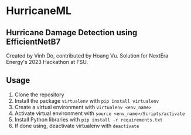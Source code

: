 # HurricaneML
## Hurricane Damage Detection using EfficientNetB7
Created by Vinh Do, contributed by Hoang Vu. Solution for NextEra Energy's 2023 Hackathon at FSU.

## Usage

1. Clone the repository
2. Install the package `virtualenv` with `pip install virtualenv`
3. Create a virtual environment with `virtualenv <env_name>`
4. Activate virtual environment with `source <env_name>/Scripts/activate`
5. Install Python libraries with `pip install -r requirements.txt`
6. If done using, deactivate virtualenv with `deactivate`
